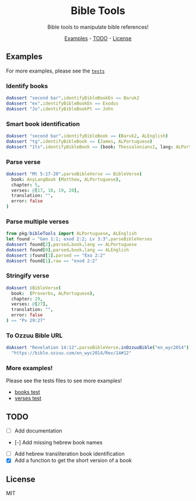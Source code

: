 <div align=center>

# **Bible Tools**

Bible tools to manipulate bible references!

[Examples](#examples) - [TODO](#todo) - [License](#license)
</div>

## Examples

For more examples, please see the [`tests`](tests)

### Identify books

```nim
doAssert "second bar".identifyBibleBookEn == Baruk2
doAssert "ex".identifyBibleBookEn == Exodus
doAssert "Jo".identifyBibleBookPt == John
```

### Smart book identification

```nim
doAssert "second bar".identifyBibleBook == (Baruk2, ALEnglish)
doAssert "tg".identifyBibleBook == (James, ALPortuguese)
doAssert "1ts".identifyBibleBook == (book: Thessalonians1, lang: ALPortuguese)
```

### Parse verse

```nim
doAssert "Mt 5:17-20".parseBibleVerse == BibleVerse(
  book: AnyLangBook (Matthew, ALPortuguese),
  chapter: 5,
  verses: @[17, 18, 19, 20],
  translation: "",
  error: false
)
```

### Parse multiple verses

```nim
from pkg/bibleTools import ALPortuguese, ALEnglish
let found = "Gen 1:1; exod 2:2; Lv 3:3".parseBibleVerses
doAssert found[2].parsed.book.lang == ALPortuguese
doAssert found[0].parsed.book.lang == ALEnglish
doAssert $found[1].parsed == "Exo 2:2"
doAssert found[1].raw == "exod 2:2"
```

### Stringify verse

```nim
doAssert $BibleVerse(
  book:  (Proverbs, ALPortuguese),
  chapter: 29,
  verses: @[27],
  translation: "",
  error: false
) == "Pv 29:27"
```

### To Ozzuu Bible URL

```nim
doAssert "Revelation 14:12".parseBibleVerse.inOzzuuBible("en_wyc2014") ==
  "https://bible.ozzuu.com/en_wyc2014/Rev/14#12"
```

### More examples!

Please see the tests files to see more examples!

- [books test](tests/testBooks.nim)
- [verses test](tests/testVerses.nim)

## TODO

- [ ] Add documentation
- [-] Add missing hebrew book names
- [ ] Add hebrew transliteration book identification
- [x] Add a function to get the short version of a book

## License

MIT
